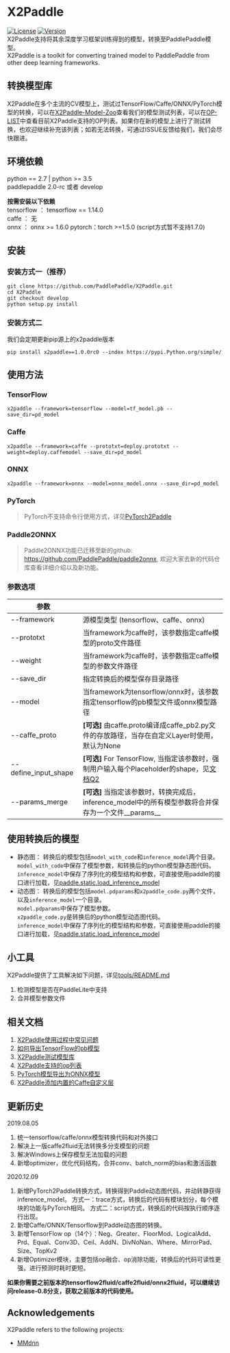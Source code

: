 # X2Paddle
[![License](https://img.shields.io/badge/license-Apache%202-blue.svg)](LICENSE)
[![Version](https://img.shields.io/github/release/PaddlePaddle/X2Paddle.svg)](https://github.com/PaddlePaddle/X2Paddle/releases)  
X2Paddle支持将其余深度学习框架训练得到的模型，转换至PaddlePaddle模型。  
X2Paddle is a toolkit for converting trained model to PaddlePaddle from other deep learning frameworks.

## 转换模型库
X2Paddle在多个主流的CV模型上，测试过TensorFlow/Caffe/ONNX/PyTorch模型的转换，可以在[X2Paddle-Model-Zoo](./docs/introduction/x2paddle_model_zoo.md)查看我们的模型测试列表，可以在[OP-LIST](./docs/introduction/op_list.md)中查看目前X2Paddle支持的OP列表。如果你在新的模型上进行了测试转换，也欢迎继续补充该列表；如若无法转换，可通过ISSUE反馈给我们，我们会尽快跟进。

## 环境依赖

python == 2.7 | python >= 3.5  
paddlepaddle 2.0-rc 或者 develop  

**按需安装以下依赖**  
tensorflow ： tensorflow == 1.14.0  
caffe ： 无  
onnx ： onnx >= 1.6.0
pytorch：torch >=1.5.0 (script方式暂不支持1.7.0)

## 安装
### 安装方式一（推荐）
```
git clone https://github.com/PaddlePaddle/X2Paddle.git
cd X2Paddle
git checkout develop
python setup.py install
```

### 安装方式二
我们会定期更新pip源上的x2paddle版本
```
pip install x2paddle==1.0.0rc0 --index https://pypi.Python.org/simple/
```
## 使用方法
### TensorFlow
```
x2paddle --framework=tensorflow --model=tf_model.pb --save_dir=pd_model
```
### Caffe
```
x2paddle --framework=caffe --prototxt=deploy.prototxt --weight=deploy.caffemodel --save_dir=pd_model
```
### ONNX
```
x2paddle --framework=onnx --model=onnx_model.onnx --save_dir=pd_model
```

### PyTorch
> PyTorch不支持命令行使用方式，详见[PyTorch2Paddle](./docs/user_guides/pytorch2paddle.md)

### Paddle2ONNX
> Paddle2ONNX功能已迁移至新的github: https://github.com/PaddlePaddle/paddle2onnx, 欢迎大家去新的代码仓库查看详细介绍以及新功能。


### 参数选项
| 参数 | |
|----------|--------------|
|--framework | 源模型类型 (tensorflow、caffe、onnx) |
|--prototxt | 当framework为caffe时，该参数指定caffe模型的proto文件路径 |
|--weight | 当framework为caffe时，该参数指定caffe模型的参数文件路径 |
|--save_dir | 指定转换后的模型保存目录路径 |
|--model | 当framework为tensorflow/onnx时，该参数指定tensorflow的pb模型文件或onnx模型路径 |
|--caffe_proto | **[可选]** 由caffe.proto编译成caffe_pb2.py文件的存放路径，当存在自定义Layer时使用，默认为None |
|--define_input_shape | **[可选]** For TensorFlow, 当指定该参数时，强制用户输入每个Placeholder的shape，见[文档Q2](./docs/user_guides/FAQ.md) |
|--params_merge | **[可选]** 当指定该参数时，转换完成后，inference_model中的所有模型参数将合并保存为一个文件__params__ |



## 使用转换后的模型
- 静态图：
转换后的模型包括`model_with_code`和`inference_model`两个目录。  
`model_with_code`中保存了模型参数，和转换后的python模型静态图代码。  
`inference_model`中保存了序列化的模型结构和参数，可直接使用paddle的接口进行加载，见[paddle.static.load_inference_model](https://www.paddlepaddle.org.cn/documentation/docs/zh/2.0-rc/api/paddle/static/load_inference_model_cn.html#load-inference-model)
- 动态图：
转换后的模型包括`model.pdparams`和`x2paddle_code.py`两个文件，以及`inference_model`一个目录。  
`model.pdparams`中保存了模型参数。  
`x2paddle_code.py`是转换后的python模型动态图代码。  
`inference_model`中保存了序列化的模型结构和参数，可直接使用paddle的接口进行加载，见[paddle.static.load_inference_model](https://www.paddlepaddle.org.cn/documentation/docs/zh/2.0-rc/api/paddle/static/load_inference_model_cn.html#load-inference-model)

## 小工具
X2Paddle提供了工具解决如下问题，详见[tools/README.md](tools/README.md)
1. 检测模型是否在PaddleLite中支持  
2. 合并模型参数文件

## 相关文档
1. [X2Paddle使用过程中常见问题](./docs/user_guides/FAQ.md)  
2. [如何导出TensorFlow的pb模型](./docs/user_guides/export_tf_model.md)
3. [X2Paddle测试模型库](./docs/introduction/x2paddle_model_zoo.md)  
4. [X2Paddle支持的op列表](./docs/introduction/op_list.md) 
5. [PyTorch模型导出为ONNX模型](./docs/user_guides/pytorch2onnx.md)
6. [X2Paddle添加内置的Caffe自定义层](./docs/user_guides/add_caffe_custom_layer.md)

## 更新历史
2019.08.05  
1. 统一tensorflow/caffe/onnx模型转换代码和对外接口
2. 解决上一版caffe2fluid无法转换多分支模型的问题
3. 解决Windows上保存模型无法加载的问题
4. 新增optimizer，优化代码结构，合并conv、batch_norm的bias和激活函数  

2020.12.09
1. 新增PyTorch2Paddle转换方式，转换得到Paddle动态图代码，并动转静获得inference_model。
方式一：trace方式，转换后的代码有模块划分，每个模块的功能与PyTorch相同。
方式二：script方式，转换后的代码按执行顺序逐行出现。
2. 新增Caffe/ONNX/Tensorflow到Paddle动态图的转换。
3. 新增TensorFlow op（14个）：Neg、Greater、FloorMod、LogicalAdd、Prd、Equal、Conv3D、Ceil、AddN、DivNoNan、Where、MirrorPad、Size、TopKv2
4. 新增Optimizer模块，主要包括op融合、op消除功能，转换后的代码可读性更强，进行预测时耗时更短。

**如果你需要之前版本的tensorflow2fluid/caffe2fluid/onnx2fluid，可以继续访问release-0.8分支，获取之前版本的代码使用。**


## Acknowledgements

X2Paddle refers to the following projects:
- [MMdnn](https://github.com/microsoft/MMdnn)
